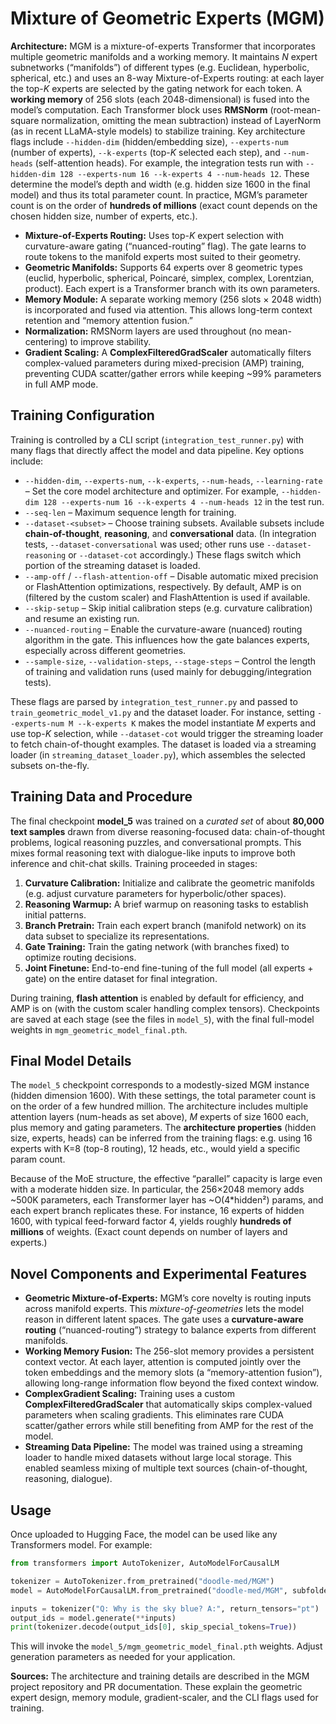 # Mixture of Geometric Experts (MGM)

**Architecture:** MGM is a mixture-of-experts Transformer that incorporates multiple geometric manifolds and a working memory. It maintains *N* expert subnetworks (“manifolds”) of different types (e.g. Euclidean, hyperbolic, spherical, etc.) and uses an 8-way Mixture-of-Experts routing: at each layer the top-*K* experts are selected by the gating network for each token.  A **working memory** of 256 slots (each 2048-dimensional) is fused into the model’s computation.  Each Transformer block uses **RMSNorm** (root-mean-square normalization, omitting the mean subtraction) instead of LayerNorm (as in recent LLaMA-style models) to stabilize training.  Key architecture flags include `--hidden-dim` (hidden/embedding size), `--experts-num` (number of experts), `--k-experts` (top-*K* selected each step), and `--num-heads` (self-attention heads).  For example, the integration tests run with `--hidden-dim 128 --experts-num 16 --k-experts 4 --num-heads 12`. These determine the model’s depth and width (e.g. hidden size 1600 in the final model) and thus its total parameter count.  In practice, MGM’s parameter count is on the order of **hundreds of millions** (exact count depends on the chosen hidden size, number of experts, etc.).

* **Mixture-of-Experts Routing:** Uses top-*K* expert selection with curvature-aware gating (“nuanced-routing” flag). The gate learns to route tokens to the manifold experts most suited to their geometry.
* **Geometric Manifolds:** Supports 64 experts over 8 geometric types (euclid, hyperbolic, spherical, Poincaré, simplex, complex, Lorentzian, product). Each expert is a Transformer branch with its own parameters.
* **Memory Module:** A separate working memory (256 slots × 2048 width) is incorporated and fused via attention. This allows long-term context retention and “memory attention fusion.”
* **Normalization:** RMSNorm layers are used throughout (no mean-centering) to improve stability.
* **Gradient Scaling:** A **ComplexFilteredGradScaler** automatically filters complex-valued parameters during mixed-precision (AMP) training, preventing CUDA scatter/gather errors while keeping \~99% parameters in full AMP mode.

## Training Configuration

Training is controlled by a CLI script (`integration_test_runner.py`) with many flags that directly affect the model and data pipeline. Key options include:

* `--hidden-dim`, `--experts-num`, `--k-experts`, `--num-heads`, `--learning-rate` – Set the core model architecture and optimizer.  For example, `--hidden-dim 128 --experts-num 16 --k-experts 4 --num-heads 12` in the test run.
* `--seq-len` – Maximum sequence length for training.
* `--dataset-<subset>` – Choose training subsets. Available subsets include **chain-of-thought**, **reasoning**, and **conversational** data. (In integration tests, `--dataset-conversational` was used; other runs use `--dataset-reasoning` or `--dataset-cot` accordingly.) These flags switch which portion of the streaming dataset is loaded.
* `--amp-off` / `--flash-attention-off` – Disable automatic mixed precision or FlashAttention optimizations, respectively. By default, AMP is on (filtered by the custom scaler) and FlashAttention is used if available.
* `--skip-setup` – Skip initial calibration steps (e.g. curvature calibration) and resume an existing run.
* `--nuanced-routing` – Enable the curvature-aware (nuanced) routing algorithm in the gate. This influences how the gate balances experts, especially across different geometries.
* `--sample-size`, `--validation-steps`, `--stage-steps` – Control the length of training and validation runs (used mainly for debugging/integration tests).

These flags are parsed by `integration_test_runner.py` and passed to `train_geometric_model_v1.py` and the dataset loader. For instance, setting `--experts-num M --k-experts K` makes the model instantiate *M* experts and use top-*K* selection, while `--dataset-cot` would trigger the streaming loader to fetch chain-of-thought examples.  The dataset is loaded via a streaming loader (in `streaming_dataset_loader.py`), which assembles the selected subsets on-the-fly.

## Training Data and Procedure

The final checkpoint **model\_5** was trained on a *curated set* of about **80,000 text samples** drawn from diverse reasoning-focused data: chain-of-thought problems, logical reasoning puzzles, and conversational prompts.  This mixes formal reasoning text with dialogue-like inputs to improve both inference and chit-chat skills.  Training proceeded in stages:

1. **Curvature Calibration:** Initialize and calibrate the geometric manifolds (e.g. adjust curvature parameters for hyperbolic/other spaces).
2. **Reasoning Warmup:** A brief warmup on reasoning tasks to establish initial patterns.
3. **Branch Pretrain:** Train each expert branch (manifold network) on its data subset to specialize its representations.
4. **Gate Training:** Train the gating network (with branches fixed) to optimize routing decisions.
5. **Joint Finetune:** End-to-end fine-tuning of the full model (all experts + gate) on the entire dataset for final integration.

During training, **flash attention** is enabled by default for efficiency, and AMP is on (with the custom scaler handling complex tensors). Checkpoints are saved at each stage (see the files in `model_5`), with the final full-model weights in `mgm_geometric_model_final.pth`.

## Final Model Details

The `model_5` checkpoint corresponds to a modestly-sized MGM instance (hidden dimension 1600). With these settings, the total parameter count is on the order of a few hundred million.  The architecture includes multiple attention layers (num-heads as set above), *M* experts of size 1600 each, plus memory and gating parameters.  The **architecture properties** (hidden size, experts, heads) can be inferred from the training flags: e.g. using 16 experts with K=8 (top-8 routing), 12 heads, etc., would yield a specific param count.

Because of the MoE structure, the effective “parallel” capacity is large even with a moderate hidden size.  In particular, the 256×2048 memory adds \~500K parameters, each Transformer layer has \~O(4\*hidden²) params, and each expert branch replicates these. For instance, 16 experts of hidden 1600, with typical feed-forward factor 4, yields roughly **hundreds of millions** of weights. (Exact count depends on number of layers and experts.)

## Novel Components and Experimental Features

* **Geometric Mixture-of-Experts:** MGM’s core novelty is routing inputs across manifold experts. This *mixture-of-geometries* lets the model reason in different latent spaces. The gate uses a **curvature-aware routing** (“nuanced-routing”) strategy to balance experts from different manifolds.
* **Working Memory Fusion:** The 256-slot memory provides a persistent context vector. At each layer, attention is computed jointly over the token embeddings and the memory slots (a “memory-attention fusion”), allowing long-range information flow beyond the fixed context window.
* **ComplexGradient Scaling:** Training uses a custom **ComplexFilteredGradScaler** that automatically skips complex-valued parameters when scaling gradients. This eliminates rare CUDA scatter/gather errors while still benefiting from AMP for the rest of the model.
* **Streaming Data Pipeline:** The model was trained using a streaming loader to handle mixed datasets without large local storage. This enabled seamless mixing of multiple text sources (chain-of-thought, reasoning, dialogue).

## Usage

Once uploaded to Hugging Face, the model can be used like any Transformers model. For example:

```python
from transformers import AutoTokenizer, AutoModelForCausalLM

tokenizer = AutoTokenizer.from_pretrained("doodle-med/MGM")
model = AutoModelForCausalLM.from_pretrained("doodle-med/MGM", subfolder="model_5")

inputs = tokenizer("Q: Why is the sky blue? A:", return_tensors="pt")
output_ids = model.generate(**inputs)
print(tokenizer.decode(output_ids[0], skip_special_tokens=True))
```

This will invoke the `model_5/mgm_geometric_model_final.pth` weights. Adjust generation parameters as needed for your application.

**Sources:** The architecture and training details are described in the MGM project repository and PR documentation. These explain the geometric expert design, memory module, gradient-scaler, and the CLI flags used for training.
